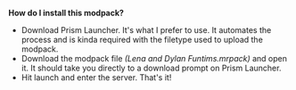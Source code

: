<b>How do I install this modpack?</b>
<p><ul>
  <li>Download Prism Launcher. It's what I prefer to use. It automates the process and is kinda required with the filetype used to upload the modpack.</li>
  <li>Download the modpack file <i>(Lena and Dylan Funtims.mrpack)</i> and open it. It should take you directly to a download prompt on Prism Launcher.</li>
  <li>Hit launch and enter the server. That's it!</li>

</ul>
</p>
